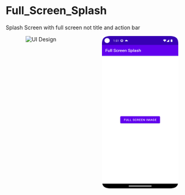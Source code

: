 # Full_Screen_Splash
Splash Screen with full screen not title and action bar

<div style="display: flex; flex-wrap: wrap; justify-content: center;">
    <img src="/images/ss_one.png" alt="UI Design" style="width: 200px; height: 400px;">
    <img src="/images/ss_two.png" alt="UI Design" style="width: 200px; height: 400px;">
</div>
